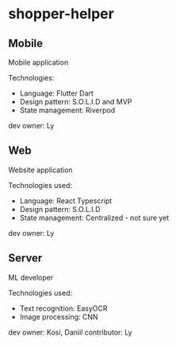 # shopper-helper

## Mobile

Mobile application

Technologies:
- Language: Flutter Dart
- Design pattern: S.O.L.I.D and MVP
- State management: Riverpod

dev owner: Ly

## Web

Website application

Technologies used:
- Language: React Typescript
- Design pattern: S.O.L.I.D
- State management: Centralized - not sure yet

dev owner: Ly

## Server

ML developer

Technologies used:
- Text recognition: EasyOCR
- Image processing: CNN

dev owner: Kosi, Daniil
contributor: Ly
